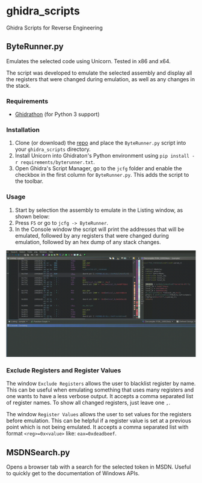 # ghidra_scripts
Ghidra Scripts for Reverse Engineering

## ByteRunner.py

Emulates the selected code using Unicorn. Tested in x86 and x64.

The script was developed to emulate the selected assembly and display all the registers that were changed during emulation, as well as any changes in the stack.

### Requirements

- [Ghidrathon](https://github.com/mandiant/Ghidrathon) (for Python 3 support)

### Installation

1. Clone (or download) the [repo](https://github.com/joaogodinho/ghidra_scripts) and place the `ByteRunner.py` script into your `ghidra_scripts` directory. 
2. Install Unicorn into Ghidraton's Python environment using `pip install -r requirements/byterunner.txt`.
3. Open Ghidra's Script Manager, go to the `jcfg` folder and enable the checkbox in the first column for `ByteRunner.py`. This adds the script to the toolbar.

### Usage

1. Start by selection the assembly to emulate in the Listing window, as shown below:
2. Press `F5` or go to `jcfg -> ByteRunner`.
3. In the Console window the script will print the addresses that will be emulated, followed by any registers that were changed during emulation, followed by an hex dump of any stack changes.

![byterunner_example](images/byterunner_example.gif)

### Exclude Registers and Register Values

The window `Exclude Registers` allows the user to blacklist register by name. This can be useful when emulating something that uses many registers and one wants to have a less verbose output. It accepts a comma separated list of register names. To show all changed registers, just leave one `,`.

The window `Register Values` allows the user to set values for the registers before emulation. This can be helpful if a register value is set at a previous point which is not being emulated. It accepts a comma separated list with format `<reg>=0x<value>` like: `eax=0xdeadbeef`.

## MSDNSearch.py

Opens a browser tab with a search for the selected token in MSDN. Useful to quickly get to the documentation of Windows APIs.
